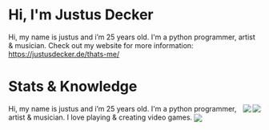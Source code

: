 # Hi, I'm Justus Decker
Hi, my name is justus and i’m 25 years old. I'm a python programmer, artist & musician.
Check out my website for more information: https://justusdecker.de/thats-me/
# Stats & Knowledge

<img align="right" src="https://github-readme-stats.vercel.app/api?username=justusdecker&show_icons=true&theme=gotham">

<img align="right" src="https://github-readme-stats.vercel.app/api/top-langs/?username=justusdecker&langs_count=15&theme=gotham&layout=compact">

Hi, my name is justus and i’m 25 years old. 
I'm a python programmer, artist & musician.
I love playing & creating video games.
<img align="center" src="https://github-readme-stats.vercel.app/api/pin/?username=justusdecker&repo=pygame-engine&theme=gotham">
